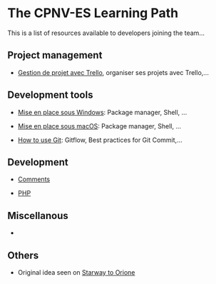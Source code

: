 # The CPNV-ES Learning Path

This is a list of resources available to developers joining the team... 

## Project management
  * [Gestion de projet avec Trello](trello.md), organiser ses projets avec Trello,...

## Development tools

  * [Mise en place sous Windows](devbox-windows.md): Package manager, Shell, ...
  * [Mise en place sous macOS](devbox-macos.md): Package manager, Shell, ...

  * [How to use Git](git.md): Gitflow, Best practices for Git Commit,...

## Development

  * [Comments](comments.md)

  * [PHP](php.md)


## Miscellanous

  * 
  
## Others

  * Original idea seen on [Starway to Orione](https://github.com/xpeppers/starway-to-orione) 